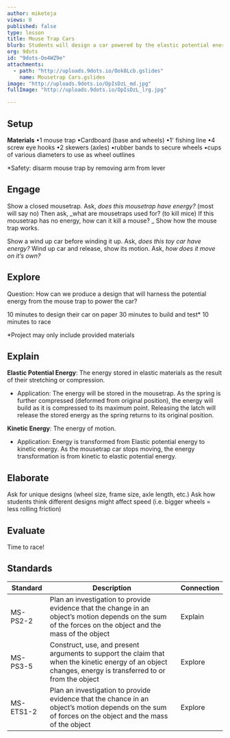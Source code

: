 ```yaml
---
author: miketeja
views: 0
published: false
type: lesson
title: Mouse Trap Cars
blurb: Students will design a car powered by the elastic potential energy of a mouse trap
org: 9dots
id: "9dots-Oo4WZ9e"
attachments: 
  - path: "http://uploads.9dots.io/Ook8Lcb.gslides"
    name: Mousetrap Cars.gslides
image: "http://uploads.9dots.io/OpIsDzL_md.jpg"
fullImage: "http://uploads.9dots.io/OpIsDzL_lrg.jpg"

---
```


## Setup
**Materials** 
•1 mouse trap
•Cardboard (base and wheels)
•1' fishing line
•4 screw eye hooks
•2 skewers (axles)
•rubber bands to secure wheels
•cups of various diameters to use as wheel outlines

*Safety: disarm mouse trap by removing arm from lever

## Engage
Show a closed mousetrap. Ask,  _does this mousetrap have energy?_  (most will say no)
Then ask,  _what are mousetraps used for? (to kill mice) If this mousetrap has no energy, how can it kill a mouse? _
Show how the mouse trap works.

Show a wind up car before winding it up. Ask,  _does this toy car have energy?_ 
Wind up car and release, show its motion. Ask, _how does it move on it’s own?_

## Explore
Question: How can we produce a design that will harness the potential energy from the mouse trap to power the car?

10 minutes to design their car on paper
30 minutes to build and test*
10 minutes to race 

*Project may only include provided materials

## Explain
**Elastic Potential Energy**: The energy stored in elastic materials as the result of their stretching or compression.

- Application: The energy will be stored in the mousetrap. As the spring is further compressed (deformed from original position), the energy will build as it is compressed to its maximum point. Releasing the latch will release the stored energy as the spring returns to its original position.

**Kinetic Energy**: The energy of motion.

- Application: Energy is transformed from Elastic potential energy to kinetic energy. As the mousetrap car stops moving, the energy transformation is from kinetic to elastic potential energy. 

## Elaborate
Ask for unique designs (wheel size, frame size, axle length, etc.)
Ask how students think different designs might affect speed (i.e. bigger wheels = less rolling friction)

## Evaluate
Time to race!

## Standards
| Standard      | Description   | Connection  |
| ------------- |---------------| ------|
| MS-PS2-2      | Plan an investigation to provide evidence that the change in an object’s motion depends on the sum of the forces on the object and the mass of the object | Explain |
| MS-PS3-5      | Construct, use, and present arguments to support the claim that when the kinetic energy of an object changes, energy is transferred to or from the object |   Explore |
| MS-ETS1-2 	| Plan an investigation to provide evidence that the chance in an object’s motion depends on the sum of forces on the object and the mass of the object   |   Explore |
